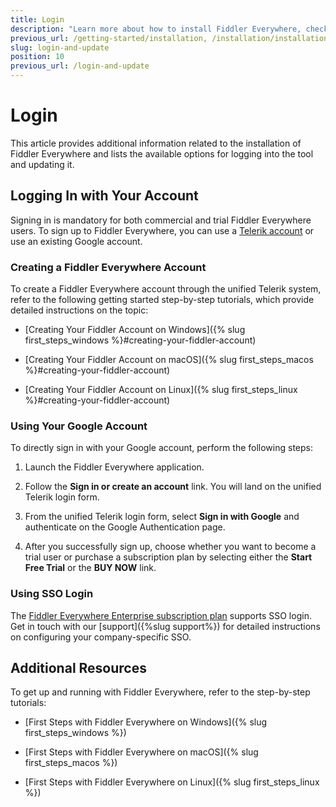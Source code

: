 ```yaml
---
title: Login
description: "Learn more about how to install Fiddler Everywhere, check out the available options for logging into the tool and updating it."
previous_url: /getting-started/installation, /installation/installation-procedure, /get-started/configuration, get-started/installation-procedure, /installation-procedure, /installation-and-update/installation-procedure
slug: login-and-update
position: 10
previous_url: /login-and-update
---
```


# Login

This article provides additional information related to the installation of Fiddler Everywhere and lists the available options for logging into the tool and updating it.


## Logging In with Your Account

Signing in is mandatory for both commercial and trial Fiddler Everywhere users. To sign up to Fiddler Everywhere, you can use a [Telerik account](https://www.telerik.com/account/) or use an existing Google account.


### Creating a Fiddler Everywhere Account

To create a Fiddler Everywhere account through the unified Telerik system, refer to the following getting started step-by-step tutorials, which provide detailed instructions on the topic:

* [Creating Your Fiddler Account on Windows]({% slug first_steps_windows %}#creating-your-fiddler-account)

* [Creating Your Fiddler Account on macOS]({% slug first_steps_macos %}#creating-your-fiddler-account)

* [Creating Your Fiddler Account on Linux]({% slug first_steps_linux %}#creating-your-fiddler-account)


### Using Your Google Account

To directly sign in with your Google account, perform the following steps:

1. Launch the Fiddler Everywhere application.

1. Follow the **Sign in or create an account** link. You will land on the unified Telerik login form.

1. From the unified Telerik login form, select **Sign in with Google** and authenticate on the Google Authentication page.

1. After you successfully sign up, choose whether you want to become a trial user or purchase a subscription plan by selecting either the **Start Free Trial** or the **BUY NOW** link.


### Using SSO Login

The [Fiddler Everywhere Enterprise subscription plan](https://www.telerik.com/purchase/fiddler) supports SSO login. Get in touch with our [support]({%slug support%}) for detailed instructions on configuring your company-specific SSO.



## Additional Resources

To get up and running with Fiddler Everywhere, refer to the step-by-step tutorials:

* [First Steps with Fiddler Everywhere on Windows]({% slug first_steps_windows %})

* [First Steps with Fiddler Everywhere on macOS]({% slug first_steps_macos %})

* [First Steps with Fiddler Everywhere on Linux]({% slug first_steps_linux %})

